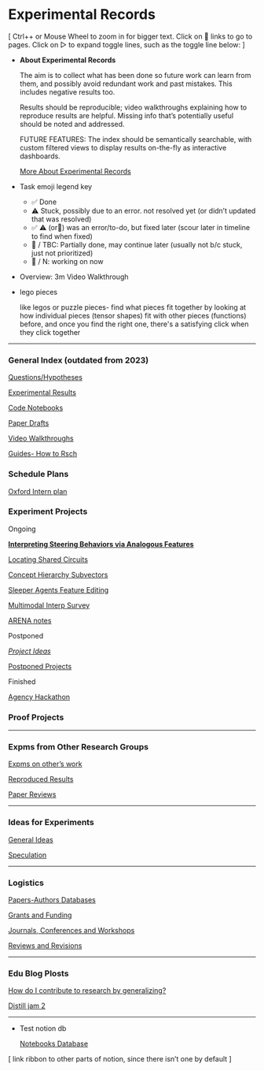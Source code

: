 # Experimental Records

[ Ctrl++ or Mouse Wheel to zoom in for bigger text. Click on 📄 links to go to pages. Click on ▷ to expand toggle lines, such as the toggle line below: ]

- **About Experimental Records**
    
    The aim is to collect what has been done so future work can learn from them, and possibly avoid redundant work and past mistakes. This includes negative results too. 
    
    Results should be reproducible; video walkthroughs explaining how to reproduce results are helpful. Missing info that’s potentially useful should be noted and addressed. 
    
    FUTURE FEATURES: The index should be semantically searchable, with custom filtered views to display results on-the-fly as interactive dashboards.
    
    [More About Experimental Records](Experimental%20Records%2033ca6dad981343abb00a974a6c4e3607/More%20About%20Experimental%20Records%204574ef1621034988a2371bf3cca93c35.md)
    
- Task emoji legend key
    - ✅ Done
    - ⚠️ Stuck, possibly due to an error. not resolved yet (or didn’t updated that was resolved)
    - ✅ ⚠️ (or🐣) was an error/to-do, but fixed later (scour later in timeline to find when fixed)
    - 🐣 / TBC: Partially done, may continue later (usually not b/c stuck, just not prioritized)
    - 🔧 / N: working on now
- Overview: 3m Video Walkthrough
- lego pieces
    
    like legos or puzzle pieces- find what pieces fit together by looking at how individual pieces (tensor shapes) fit with other pieces (functions) before, and once you find the right one, there's a satisfying click when they click together
    

---

### **General Index (outdated from 2023)**

[Questions/Hypotheses](Experimental%20Records%2033ca6dad981343abb00a974a6c4e3607/Questions%20Hypotheses%2087e989748e1942dfa05a7d90433f2e40.md)

[Experimental Results](Experimental%20Records%2033ca6dad981343abb00a974a6c4e3607/Experimental%20Results%208545f5a36448499c934d8659ba08d2c1.md)

[Code Notebooks](Experimental%20Records%2033ca6dad981343abb00a974a6c4e3607/Code%20Notebooks%20432b45bb746f43eabf4172f69d384f8a.md)

[Paper Drafts](Experimental%20Records%2033ca6dad981343abb00a974a6c4e3607/Paper%20Drafts%20c8403ec170204b3aa40fd28465a5635d.md)

[Video Walkthroughs](Experimental%20Records%2033ca6dad981343abb00a974a6c4e3607/Video%20Walkthroughs%20e4dccce9803c48ea858e70157e62a701.md)

[Guides- How to Rsch](Experimental%20Records%2033ca6dad981343abb00a974a6c4e3607/Guides-%20How%20to%20Rsch%20f7c39992641140dab85ee4e96ed97d39.md)

### Schedule Plans

[Oxford Intern plan](Experimental%20Records%2033ca6dad981343abb00a974a6c4e3607/Oxford%20Intern%20plan%205ab371ab105146779576123eac4c363e.md)

### Experiment Projects

Ongoing

[**Interpreting Steering Behaviors via Analogous Features**](Experimental%20Records%2033ca6dad981343abb00a974a6c4e3607/Interpreting%20Steering%20Behaviors%20via%20Analogous%20Feat%208e01703d090b40ddbbb9ed25baec5b60.md)

[Locating Shared Circuits](Experimental%20Records%2033ca6dad981343abb00a974a6c4e3607/Locating%20Shared%20Circuits%2045e3959d9536467ba08a6f99a756df79.md)

[Concept Hierarchy Subvectors](Experimental%20Records%2033ca6dad981343abb00a974a6c4e3607/Concept%20Hierarchy%20Subvectors%201a3f902d677c4593b7eebfe4009cd3c0.md)

[Sleeper Agents Feature Editing](Experimental%20Records%2033ca6dad981343abb00a974a6c4e3607/Sleeper%20Agents%20Feature%20Editing%2018e798edf7b544a2a8fd78b4c717b30a.md)

[Multimodal Interp Survey](Experimental%20Records%2033ca6dad981343abb00a974a6c4e3607/Multimodal%20Interp%20Survey%20b32c593275f9413cb12d2c6f7c62510d.md)

[ARENA notes](Experimental%20Records%2033ca6dad981343abb00a974a6c4e3607/ARENA%20notes%201a8ff2624cff486e9d91b13139420026.md)

Postponed

[_Project Ideas_](Experimental%20Records%2033ca6dad981343abb00a974a6c4e3607/_Project%20Ideas_%205d516ef4cb104f8fa0397ff0793ae0d4.md)

[Postponed Projects](Experimental%20Records%2033ca6dad981343abb00a974a6c4e3607/Postponed%20Projects%20a8d1660ad8394f389d9ec0d01d070b02.md)

Finished

[Agency Hackathon](Experimental%20Records%2033ca6dad981343abb00a974a6c4e3607/Agency%20Hackathon%2005fccdfc9f064cd7acad0c68fa76603d.md)

### Proof Projects

---

### Expms from Other Research Groups

[Expms on other’s work](Experimental%20Records%2033ca6dad981343abb00a974a6c4e3607/Expms%20on%20other%E2%80%99s%20work%2020fe4166597c45ed844fbdff1d2bb956.md)

[Reproduced Results](Experimental%20Records%2033ca6dad981343abb00a974a6c4e3607/Reproduced%20Results%20deca1fcd683a483d9b9b2400dcc83c5e.md)

[Paper Reviews](Experimental%20Records%2033ca6dad981343abb00a974a6c4e3607/Paper%20Reviews%2031600f21f02f4cde91ef54082d46600e.md)

---

### Ideas for Experiments

[General Ideas](https://www.notion.so/General-Ideas-b7fe100b6ddf4b3c84d702dc4b918ce6?pvs=21) 

[Speculation](Experimental%20Records%2033ca6dad981343abb00a974a6c4e3607/Speculation%2018dcd2cbad7f4bcc987f62409f8f23af.md) 

---

### Logistics

[Papers-Authors Databases](Experimental%20Records%2033ca6dad981343abb00a974a6c4e3607/Papers-Authors%20Databases%20ff68c4c3822340afabd6e0262a7cc5cf.md)

[Grants and Funding](Experimental%20Records%2033ca6dad981343abb00a974a6c4e3607/Grants%20and%20Funding%208d6ff0f6c1f24db0a1b09acaf24dcb67.md)

[Journals, Conferences and Workshops](Experimental%20Records%2033ca6dad981343abb00a974a6c4e3607/Journals,%20Conferences%20and%20Workshops%206812ab43707a406c9fabad42b60342ee.md)

[Reviews and Revisions](Experimental%20Records%2033ca6dad981343abb00a974a6c4e3607/Reviews%20and%20Revisions%20a50f6c11143a4df5b0cbf3957a5acf72.md)

---

### Edu Blog Plosts

[How do I contribute to research by generalizing?](Experimental%20Records%2033ca6dad981343abb00a974a6c4e3607/How%20do%20I%20contribute%20to%20research%20by%20generalizing%20c4f3e5041f4b4d68babb9949873ec2c6.md)

[Distill jam 2](Experimental%20Records%2033ca6dad981343abb00a974a6c4e3607/Distill%20jam%202%2003752a34b2ae4ab797f699100e202246.md)

---

- Test notion db
    
    [Notebooks Database](Experimental%20Records%2033ca6dad981343abb00a974a6c4e3607/Notebooks%20Database%20196af7e228ab46f8803dafb2688ea296.csv)
    

[ link ribbon to other parts of notion, since there isn’t one by default ]